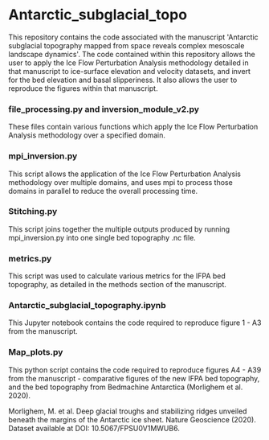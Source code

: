 # Antarctic_subglacial_topo

This repository contains the code associated with the manuscript 'Antarctic subglacial topography mapped from space reveals complex mesoscale landscape dynamics'. The code contained within this repository allows the user to apply the Ice Flow Perturbation Analysis methodology detailed in that manuscript to ice-surface elevation and velocity datasets, and invert for the bed elevation and basal slipperiness. It also allows the user to reproduce the figures within that manuscript. 

### file_processing.py and inversion_module_v2.py 
These files contain various functions which apply the Ice Flow Perturbation Analysis methodology over a specified domain.

### mpi_inversion.py 
This script allows the application of the Ice Flow Perturbation Analysis methodology over multiple domains, and uses mpi to process those domains in parallel to reduce the overall processing time. 

### Stitching.py 
This script joins together the multiple outputs produced by running mpi_inversion.py into one single bed topography .nc file. 

### metrics.py 
This script was used to calculate various metrics for the IFPA bed topography, as detailed in the methods section of the manuscript. 

### Antarctic_subglacial_topography.ipynb
This Jupyter notebook contains the code required to reproduce figure 1 - A3 from the manuscript. 

### Map_plots.py
This python script contains the code required to reproduce figures A4 - A39 from the manuscript - comparative figures of the new IFPA bed topography, and the bed topography from Bedmachine Antarctica (Morlighem et al. 2020). 

Morlighem, M. et al. Deep glacial troughs and stabilizing ridges unveiled beneath the margins of the Antarctic ice sheet. Nature Geoscience (2020). Dataset available at DOI: 10.5067/FPSU0V1MWUB6. 

